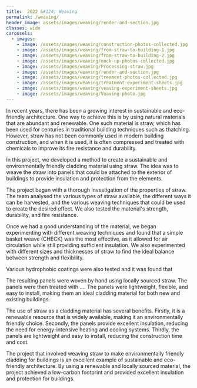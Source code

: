 ```yaml
---
title:  2022 &#124; Weaving
permalink: /weaving/
header_image: assets/images/weaving/render-and-section.jpg
classes: wide
carousels:
  - images: 
    - image: /assets/images/weaving/construction-photos-collected.jpg
    - image: /assets/images/weaving/from-straw-to-building-1.jpg
    - image: /assets/images/weaving/from-straw-to-building-2.jpg
    - image: /assets/images/weaving/mock-up-photos-collected.jpg
    - image: /assets/images/weaving/Processing-straw.jpg
    - image: /assets/images/weaving/render-and-section.jpg
    - image: /assets/images/weaving/treament-photos-collected.jpg
    - image: /assets/images/weaving/treatment-experiment-sheets.jpg
    - image: /assets/images/weaving/veaving-experiment-sheets.jpg
    - image: /assets/images/weaving/Veaving-photo.jpg
---
```


In recent years, there has been a growing interest in sustainable and eco-friendly architecture. One way to achieve this is by using natural materials that are abundant and renewable. One such material is straw, which has been used for centuries in traditional building techniques such as thatching. However, straw has not been commonly used in modern building construction, and when it is used, it is often compressed and treated with chemicals to improve its fire resistance and durability.

In this project, we developed a method to create a sustainable and environmentally friendly cladding material using straw. The idea was to weave the straw into panels that could be attached to the exterior of buildings to provide insulation and protection from the elements.

The project began with a thorough investigation of the properties of straw. The team analysed the various types of straw available, the different ways it can be harvested, and the various weaving techniques that could be used to create the desired effect. We also tested the material's strength, durability, and fire resistance.

Once we had a good understanding of the material, we began experimenting with different weaving techniques and found that a simple basket weave (CHECK) was the most effective, as it allowed for air circulation while still providing sufficient insulation. We also experimented with different sizes and thicknesses of straw to find the ideal balance between strength and flexibility.

Various hydrophobic coatings were also tested and it was found that

The resulting panels were woven by hand using locally sourced straw. The panels were then treated with .... The panels were lightweight, flexible, and easy to install, making them an ideal cladding material for both new and existing buildings.

The use of straw as a cladding material has several benefits. Firstly, it is a renewable resource that is widely available, making it an environmentally friendly choice. Secondly, the panels provide excellent insulation, reducing the need for energy-intensive heating and cooling systems. Thirdly, the panels are lightweight and easy to install, reducing the construction time and cost.

The project that involved weaving straw to make environmentally friendly cladding for buildings is an excellent example of sustainable and eco-friendly architecture. By using a renewable and locally sourced material, the project achieved a low-carbon footprint and provided excellent insulation and protection for buildings.
